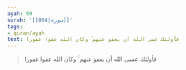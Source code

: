 ```yaml
---
ayah: 99
surah: '[[004|سورة]]'
tags:
- quran/ayah
text: فأولئك عسى الله أن يعفو عنهم ۚ وكان الله عفوا غفورا
---
```

> فأولئك عسى الله أن يعفو عنهم ۚ وكان الله عفوا غفورا
